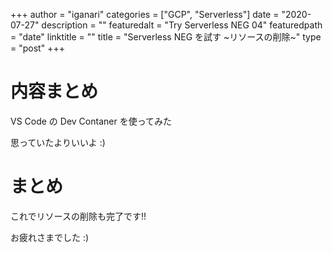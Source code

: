 +++
author = "iganari"
categories = ["GCP", "Serverless"]
date = "2020-07-27"
description = ""
featuredalt = "Try Serverless NEG 04"
featuredpath = "date"
linktitle = ""
title = "Serverless NEG を試す ~リソースの削除~"
type = "post"
+++

# 内容まとめ

VS Code の Dev Contaner を使ってみた

思っていたよりいいよ :)



# まとめ

これでリソースの削除も完了です!!

お疲れさまでした :)
